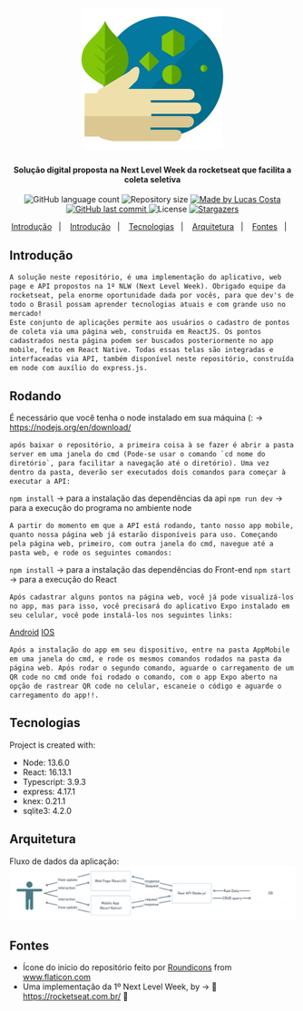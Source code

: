 <h1 align="center">
    <img alt="Ecologia" title="#Ecologia" src="./readmeAssets/ecologia.svg" width="250px" />
</h1>

<h4 align="center"> 
	Solução digital proposta na Next Level Week da rocketseat que facilita a coleta seletiva
</h4>
<p align="center">
  <img alt="GitHub language count" src="https://img.shields.io/github/languages/count/LucasCosta21/Ecoleta?color=%2304D361">

  <img alt="Repository size" src="https://img.shields.io/github/repo-size/LucasCosta21/Ecoleta">
	
  <a href="https://www.linkedin.com/in/lucas-costa-44b4a9175/">
    <img alt="Made by Lucas Costa" src="https://img.shields.io/badge/made%20by-LucasCosta-%2304D361">
  </a>

  <a href="https://github.com/DanielObara/NLW-1.0/commits/master">
    <img alt="GitHub last commit" src="https://img.shields.io/github/last-commit/LucasCosta21/Ecoleta">
  </a>

  <img alt="License" src="https://img.shields.io/badge/license-MIT-brightgreen">
   <a href="https://github.com/LucasCosta21/Ecoleta/stargazers">
    <img alt="Stargazers" src="https://img.shields.io/github/stars/LucasCosta21/Ecoleta?style=social">
  </a>
</p>

<p align="center">
  <a href="#Introdução">Introdução</a>&nbsp;&nbsp;&nbsp;|&nbsp;&nbsp;&nbsp;
  <a href="#Rodando">Introdução</a>&nbsp;&nbsp;&nbsp;|&nbsp;&nbsp;&nbsp;
  <a href="#Tecnologias">Tecnologias</a>&nbsp;&nbsp;&nbsp;|&nbsp;&nbsp;&nbsp;
  <a href="#Arquitetura">Arquitetura</a>&nbsp;&nbsp;&nbsp;|&nbsp;&nbsp;&nbsp;
  <a href="#Fontes">Fontes</a>&nbsp;&nbsp;&nbsp;|&nbsp;&nbsp;&nbsp;
</p>

## Introdução
	A solução neste repositório, é uma implementação do aplicativo, web page e API propostos na 1º NLW (Next Level Week). Obrigado equipe da rocketseat, pela enorme oportunidade dada por vocês, para que dev's de todo o Brasil possam aprender tecnologias atuais e com grande uso no mercado!
	Este conjunto de aplicações permite aos usuários o cadastro de pontos de coleta via uma página web, construida em ReactJS. Os pontos cadastrados nesta página podem ser buscados posteriormente no app mobile, feito em React Native. Todas essas telas são integradas e interfaceadas via API, também disponível neste repositório, construída em node com auxílio do express.js.

## Rodando

É necessário que você tenha o node instalado em sua máquina (: -> https://nodejs.org/en/download/

	após baixar o repositório, a primeira coisa à se fazer é abrir a pasta server em uma janela do cmd (Pode-se usar o comando `cd nome do diretório`, para facilitar a navegação até o diretório). Uma vez dentro da pasta, deverão ser executados dois comandos para começar à executar a API:

`npm install` -> para a instalação das dependências da api
`npm run dev` -> para a execução do programa no ambiente node

	A partir do momento em que a API está rodando, tanto nosso app mobile, quanto nossa página web já estarão disponíveis para uso. Começando pela página web, primeiro, com outra janela do cmd, navegue até a pasta web, e rode os seguintes comandos:
	
`npm install` -> para a instalação das dependências do Front-end
`npm start` -> para a execução do React

	Após cadastrar alguns pontos na página web, você já pode visualizá-los no app, mas para isso, você precisará do aplicativo Expo instalado em seu celular, você pode instalá-los nos seguintes links:

<a href="https://play.google.com/store/apps/details?id=host.exp.exponent&hl=pt_BR">Android</a>
<a href="https://apps.apple.com/br/app/expo-client/id982107779">IOS</a>
	
	Após a instalação do app em seu dispositivo, entre na pasta AppMobile em uma janela do cmd, e rode os mesmos comandos rodados na pasta da página web. Após rodar o segundo comando, aguarde o carregamento de um QR code no cmd onde foi rodado o comando, com o app Expo aberto na opção de rastrear QR code no celular, escaneie o código e aguarde o carregamento do app!!.
	
## Tecnologias
Project is created with:
* Node: 13.6.0
* React: 16.13.1
* Typescript: 3.9.3
* express: 4.17.1
* knex: 0.21.1
* sqlite3: 4.2.0

## Arquitetura
Fluxo de dados da aplicação:
![data flow](/readmeAssets/dataFlow.png)

## Fontes

* <div>Ícone do início do repositório feito por <a href="https://www.flaticon.com/br/autores/roundicons" title="Roundicons">Roundicons</a> from <a href="https://www.flaticon.com/br/" title="Flaticon">www.flaticon.com</a></div>
* Uma implementação da 1º Next Level Week, by -> 🚀 https://rocketseat.com.br/ 🚀
